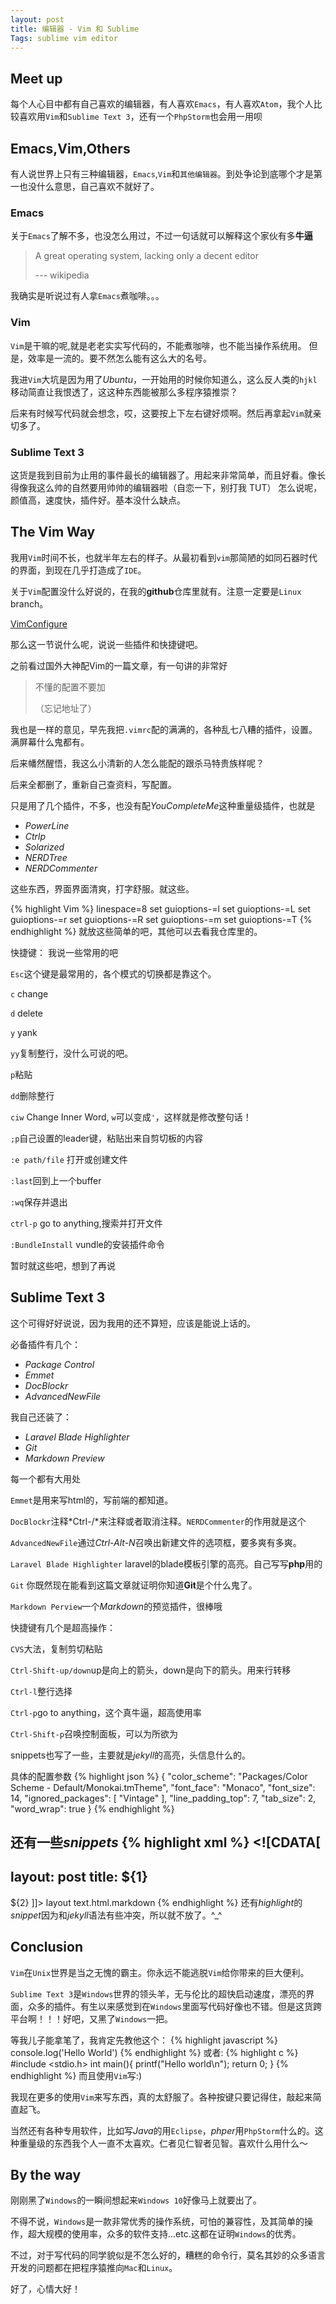 ```yaml
---
layout: post
title: 编辑器 - Vim 和 Sublime
Tags: sublime vim editor
---
```


## Meet up
每个人心目中都有自己喜欢的编辑器，有人喜欢`Emacs`，有人喜欢`Atom`，我个人比较喜欢用`Vim`和`Sublime Text 3`，还有一个`PhpStorm`也会用一用呗

## Emacs,Vim,Others
有人说世界上只有三种编辑器，`Emacs`,`Vim`和`其他编辑器`。到处争论到底哪个才是第一也没什么意思，自己喜欢不就好了。

### Emacs
关于`Emacs`了解不多，也没怎么用过，不过一句话就可以解释这个家伙有多**牛逼**

> A great operating system, lacking only a decent editor
> 
> --- wikipedia 

我确实是听说过有人拿`Emacs`煮咖啡。。。

### Vim

`Vim`是干嘛的呢,就是老老实实写代码的，不能煮咖啡，也不能当操作系统用。
但是，效率是一流的。要不然怎么能有这么大的名号。

我进`Vim`大坑是因为用了*Ubuntu*，一开始用的时候你知道么，这么反人类的`hjkl`移动简直让我恨透了，这这种东西能被那么多程序猿推崇？

后来有时候写代码就会想念，哎，这要按上下左右键好烦啊。然后再拿起`Vim`就亲切多了。

### Sublime Text 3

这货是我到目前为止用的事件最长的编辑器了。用起来非常简单，而且好看。像长得像我这么帅的自然要用帅帅的编辑器啦（自恋一下，别打我 TUT）
怎么说呢，颜值高，速度快，插件好。基本没什么缺点。

## The Vim Way
我用`Vim`时间不长，也就半年左右的样子。从最初看到`vim`那简陋的如同石器时代的界面，到现在几乎打造成了`IDE`。

关于`Vim`配置没什么好说的，在我的**github**仓库里就有。注意一定要是`Linux` branch。

[VimConfigure](https://github.com/AnnatarHe/vimConfigure/tree/Linux)

那么这一节说什么呢，说说一些插件和快捷键吧。

之前看过国外大神配Vim的一篇文章，有一句讲的非常好

> 不懂的配置不要加
> 
> （忘记地址了）

我也是一样的意见，早先我把`.vimrc`配的满满的，各种乱七八糟的插件，设置。满屏幕什么鬼都有。

后来幡然醒悟，我这么小清新的人怎么能配的跟杀马特贵族样呢？

后来全都删了，重新自己查资料，写配置。

只是用了几个插件，不多，也没有配*YouCompleteMe*这种重量级插件，也就是

* *PowerLine*
* *Ctrlp*
* *Solarized*
* *NERDTree*
* *NERDCommenter*

这些东西，界面界面清爽，打字舒服。就这些。

{% highlight Vim %}
linespace=8
set guioptions-=l
set guioptions-=L
set guioptions-=r
set guioptions-=R
set guioptions-=m
set guioptions-=T
{% endhighlight %}
就放这些简单的吧，其他可以去看我仓库里的。

快捷键：
我说一些常用的吧

`Esc`这个键是最常用的，各个模式的切换都是靠这个。

`c` change

`d` delete

`y` yank

`yy`复制整行，没什么可说的吧。

`p`粘贴

`dd`删除整行

`ciw` Change Inner Word, `w`可以变成`'`，这样就是修改整句话！

`;p`自己设置的leader键，粘贴出来自剪切板的内容

`:e path/file` 打开或创建文件

`:last`回到上一个buffer

`:wq`保存并退出

`ctrl-p` go to anything,搜索并打开文件

`:BundleInstall` vundle的安装插件命令

暂时就这些吧，想到了再说

## Sublime Text 3

这个可得好好说说，因为我用的还不算短，应该是能说上话的。

必备插件有几个：

* *Package Control*
* *Emmet*
* *DocBlockr*
* *AdvancedNewFile*

我自己还装了：

* *Laravel Blade Highlighter*
* *Git*
* *Markdown Preview*

每一个都有大用处

`Emmet`是用来写html的，写前端的都知道。

`DocBlockr`注释*Ctrl-/*来注释或者取消注释。`NERDCommenter`的作用就是这个

`AdvancedNewFile`通过*Ctrl-Alt-N*召唤出新建文件的选项框，要多爽有多爽。

`Laravel Blade Highlighter` laravel的blade模板引擎的高亮。自己写写**php**用的

`Git` 你既然现在能看到这篇文章就证明你知道**Git**是个什么鬼了。

`Markdown Perview`一个*Markdown*的预览插件，很棒哦

快捷键有几个是超高操作：

`CVS`大法，复制剪切粘贴

`Ctrl-Shift-up/down`up是向上的箭头，down是向下的箭头。用来行转移

`Ctrl-l`整行选择

`Ctrl-p`go to anything，这个真牛逼，超高使用率

`Ctrl-Shift-p`召唤控制面板，可以为所欲为

snippets也写了一些，主要就是*jekyll*的高亮，头信息什么的。

具体的配置参数
{% highlight json %}
{
	"color_scheme": "Packages/Color Scheme - Default/Monokai.tmTheme",
	"font_face": "Monaco",
	"font_size": 14,
	"ignored_packages":
	[
		"Vintage"
	],
	"line_padding_top": 7,
	"tab_size": 2,
	"word_wrap": true
}
{% endhighlight %}

还有一些*snippets*
{% highlight xml %}
<snippet>
	<content><![CDATA[
---
layout: post
title: ${1}
---
${2}
]]></content>
	<tabTrigger>layout</tabTrigger>
	<scope>text.html.markdown</scope>
</snippet>
{% endhighlight %}
还有*highlight*的*snippet*因为和*jekyll*语法有些冲突，所以就不放了。^_^


## Conclusion

`Vim`在`Unix`世界是当之无愧的霸主。你永远不能逃脱`Vim`给你带来的巨大便利。

`Sublime Text 3`是`Windows`世界的领头羊，无与伦比的超快启动速度，漂亮的界面，众多的插件。有生以来感觉到在`Windows`里面写代码好像也不错。但是这货跨平台啊！！！好吧，又黑了`Windows`一把。

等我儿子能拿笔了，我肯定先教他这个：
{% highlight javascript %}
console.log('Hello World')
{% endhighlight %}
或者:
{% highlight c %}
#include <stdio.h>
int main(){
    printf("Hello world\n");
    return 0;
  }
{% endhighlight %}
而且使用`Vim`写:)

我现在更多的使用`Vim`来写东西，真的太舒服了。各种按键只要记得住，敲起来简直起飞。

当然还有各种专用软件，比如写*Java*的用`Eclipse`，*phper*用`PhpStorm`什么的。这种重量级的东西我个人一直不太喜欢。仁者见仁智者见智。喜欢什么用什么～

## By the way

刚刚黑了`Windows`的一瞬间想起来`Windows 10`好像马上就要出了。

不得不说，`Windows`是一款非常优秀的操作系统，可怕的兼容性，及其简单的操作，超大规模的使用率，众多的软件支持...etc.这都在证明`Windows`的优秀。

不过，对于写代码的同学貌似是不怎么好的，糟糕的命令行，莫名其妙的众多语言开发的问题都在把程序猿推向`Mac`和`Linux`。

好了，心情大好！
